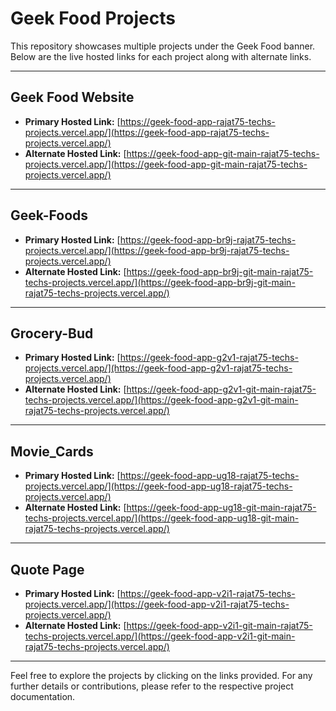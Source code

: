 # Geek Food Projects

This repository showcases multiple projects under the Geek Food banner. Below are the live hosted links for each project along with alternate links.

---

## Geek Food Website
- **Primary Hosted Link:** [https://geek-food-app-rajat75-techs-projects.vercel.app/](https://geek-food-app-rajat75-techs-projects.vercel.app/)
- **Alternate Hosted Link:** [https://geek-food-app-git-main-rajat75-techs-projects.vercel.app/](https://geek-food-app-git-main-rajat75-techs-projects.vercel.app/)

---

## Geek-Foods
- **Primary Hosted Link:** [https://geek-food-app-br9j-rajat75-techs-projects.vercel.app/](https://geek-food-app-br9j-rajat75-techs-projects.vercel.app/)
- **Alternate Hosted Link:** [https://geek-food-app-br9j-git-main-rajat75-techs-projects.vercel.app/](https://geek-food-app-br9j-git-main-rajat75-techs-projects.vercel.app/)

---

## Grocery-Bud
- **Primary Hosted Link:** [https://geek-food-app-g2v1-rajat75-techs-projects.vercel.app/](https://geek-food-app-g2v1-rajat75-techs-projects.vercel.app/)
- **Alternate Hosted Link:** [https://geek-food-app-g2v1-git-main-rajat75-techs-projects.vercel.app/](https://geek-food-app-g2v1-git-main-rajat75-techs-projects.vercel.app/)

---

## Movie_Cards
- **Primary Hosted Link:** [https://geek-food-app-ug18-rajat75-techs-projects.vercel.app/](https://geek-food-app-ug18-rajat75-techs-projects.vercel.app/)
- **Alternate Hosted Link:** [https://geek-food-app-ug18-git-main-rajat75-techs-projects.vercel.app/](https://geek-food-app-ug18-git-main-rajat75-techs-projects.vercel.app/)

---

## Quote Page
- **Primary Hosted Link:** [https://geek-food-app-v2i1-rajat75-techs-projects.vercel.app/](https://geek-food-app-v2i1-rajat75-techs-projects.vercel.app/)
- **Alternate Hosted Link:** [https://geek-food-app-v2i1-git-main-rajat75-techs-projects.vercel.app/](https://geek-food-app-v2i1-git-main-rajat75-techs-projects.vercel.app/)

---

Feel free to explore the projects by clicking on the links provided. For any further details or contributions, please refer to the respective project documentation.

